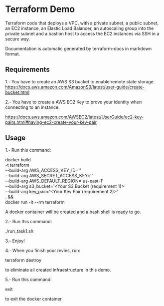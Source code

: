 # Terraform Demo

Terraform code that deploys a VPC, with a private subnet, a public subnet, an EC2 instance, an Elastic Load Balancer, an autoscaling group into the private subnet and a bastion host to access the EC2 instances via SSH in a secure way.

Documentation is automatic generated by terraform-docs in markdown format.

## Requirements

1.- You have to create an AWS S3 bucket to enable remote state storage.
https://docs.aws.amazon.com/AmazonS3/latest/user-guide/create-bucket.html

2.- You have to create a AWS EC2 Key to prove your identity when connecting to an instance.

https://docs.aws.amazon.com/AWSEC2/latest/UserGuide/ec2-key-pairs.html#having-ec2-create-your-key-pair

## Usage

1.- Run this command:

docker build \
-t terraform \
--build-arg AWS_ACCESS_KEY_ID='<Your access key id>' \
--build-arg AWS_SECRET_ACCESS_KEY='<Your secret acces key>' \
--build-arg AWS_DEFAULT_REGION='us-east-1' \
--build-arg s3_bucket='<Your S3 Bucket (requirement 1)>' \
--build-arg key_pair='<Your Key Pair (requirement 2)>' \
 . && \
docker run -it --rm terraform

A docker container will be created and a bash shell is ready to go.

2.- Run this command:

./run_task1.sh

3.- Enjoy!

4.- When you finish your revies, run:

terraform destroy

to eliminate all created infraestructure in this demo.

5.- Run this command:

exit

to exit the docker container.

